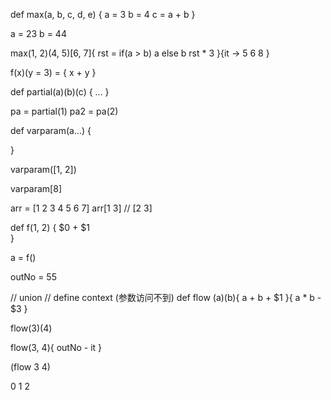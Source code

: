 def max(a, b, c, d, e) {
    a = 3
    b = 4
    c = a + b
}

a = 23
b = 44

max(1, 2)(4, 5)[6, 7]{
    rst = if(a > b) a else b
    rst * 3
}{it -> 
    5
    6
    8
}

f(x)(y = 3) = {
    x + y
}

def partial(a)(b)(c) {
    ...
}

pa = partial(1)
pa2 = pa(2)

def varparam(a...) {

}

varparam([1, 2])

varparam[8]

arr = [1 2 3 4 5 6 7]
arr[1 3]  // [2 3]

def f(1, 2) {
    $0 + $1    
}

a = f()

outNo = 55

// union
// define context (参数访问不到)
def flow (a)(b){
    a + b + $1
}{
    a * b - $3
}

flow(3)(4)

flow(3, 4){
    outNo - it
}  

(flow 3 4)

  0   1 2